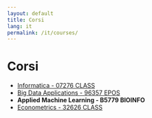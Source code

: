 ```yaml
---
layout: default
title: Corsi
lang: it
permalink: /it/courses/
---
```


# Corsi


- <a href="https://raphsa.github.io/Informatica_CLASS/" target="_blank" rel="noopener noreferrer">Informatica - 07276 CLASS</a>
- <a href="https://raphsa.github.io/BigDataApplications_EPOS/" target="_blank" rel="noopener noreferrer">Big Data Applications - 96357 EPOS</a>
- **Applied Machine Learning - B5779 BIOINFO**
- <a href="https://raphsa.github.io/Econometrics_CLASS/" target="_blank" rel="noopener noreferrer">Econometrics - 32626 CLASS</a>